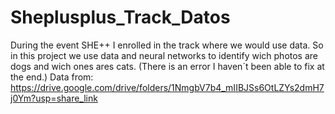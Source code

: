 # Sheplusplus_Track_Datos
During the event SHE++ I enrolled in the track where we would use data. So in this project we use data and neural networks to identify wich photos are dogs and wich ones ares cats. (There is an error I haven´t been able to fix at the end.)
Data from: https://drive.google.com/drive/folders/1NmgbV7b4_mIIBJSs6OtLZYs2dmH7j0Ym?usp=share_link
